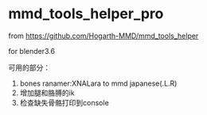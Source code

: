 # mmd_tools_helper_pro

from https://github.com/Hogarth-MMD/mmd_tools_helper 

for blender3.6 

可用的部分：
1. bones ranamer:XNALara to mmd japanese(.L.R)  
2. 增加腿和胳膊的ik  
3. 检查缺失骨骼打印到console  